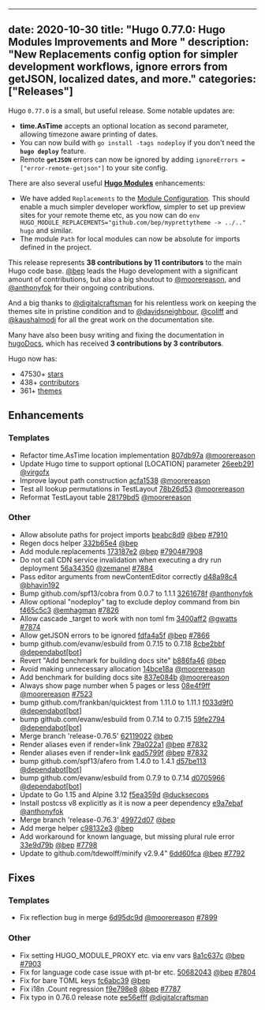 
---
date: 2020-10-30
title: "Hugo 0.77.0: Hugo Modules Improvements and More "
description: "New Replacements config option for simpler development workflows, ignore errors from getJSON, localized dates, and more."
categories: ["Releases"]
---

Hugo `0.77.0` is a small, but useful release. Some notable updates are:

* **time.AsTime** accepts an optional location as second parameter, allowing timezone aware printing of dates.
* You can now build with `go install -tags nodeploy` if you don't need the **`hugo deploy`** feature.
* Remote **`getJSON`** errors can now be ignored by adding `ignoreErrors = ["error-remote-getjson"]` to your site config.

There are also several useful **[Hugo Modules](https://gohugo.io/hugo-modules/)** enhancements:

* We have added `Replacements` to the [Module Configuration](https://gohugo.io/hugo-modules/configuration/#module-config-top-level). This should enable a much simpler developer workflow, simpler to set up preview sites for your remote theme etc, as you now can do `env HUGO_MODULE_REPLACEMENTS="github.com/bep/myprettytheme -> ../.." hugo` and similar.
* The module `Path` for local modules can now be absolute for imports defined in the project.

This release represents **38 contributions by 11 contributors** to the main Hugo code base. [@bep](https://github.com/bep) leads the Hugo development with a significant amount of contributions, but also a big shoutout to [@moorereason](https://github.com/moorereason), and [@anthonyfok](https://github.com/anthonyfok) for their ongoing contributions.

And a big thanks to [@digitalcraftsman](https://github.com/digitalcraftsman) for his relentless work on keeping the themes site in pristine condition and to [@davidsneighbour](https://github.com/davidsneighbour), [@coliff](https://github.com/coliff) and [@kaushalmodi](https://github.com/kaushalmodi) for all the great work on the documentation site.

Many have also been busy writing and fixing the documentation in [hugoDocs](https://github.com/gohugoio/hugoDocs), 
which has received **3 contributions by 3 contributors**.

Hugo now has:

* 47530+ [stars](https://github.com/gohugoio/hugo/stargazers)
* 438+ [contributors](https://github.com/gohugoio/hugo/graphs/contributors)
* 361+ [themes](http://themes.gohugo.io/)

## Enhancements

### Templates

* Refactor time.AsTime location implementation [807db97a](https://github.com/gohugoio/hugo/commit/807db97af83ff61b022cbc8af80b9dc9cdb8dd43) [@moorereason](https://github.com/moorereason) 
* Update Hugo time to support optional [LOCATION] parameter [26eeb291](https://github.com/gohugoio/hugo/commit/26eeb2914720929d2d778f14d6a4bf737014e9e3) [@virgofx](https://github.com/virgofx) 
* Improve layout path construction [acfa1538](https://github.com/gohugoio/hugo/commit/acfa153863d6ff2acf17ffb4395e05d102229905) [@moorereason](https://github.com/moorereason) 
* Test all lookup permutations in TestLayout [78b26d53](https://github.com/gohugoio/hugo/commit/78b26d538c716d463b30c23de7df5eaa4d5504fd) [@moorereason](https://github.com/moorereason) 
* Reformat TestLayout table [28179bd5](https://github.com/gohugoio/hugo/commit/28179bd55619847f46ca0ffd316ef52fc9c96f1e) [@moorereason](https://github.com/moorereason) 

### Other

* Allow absolute paths for project imports [beabc8d9](https://github.com/gohugoio/hugo/commit/beabc8d998249ecc5dd522d696dc6233a29131c2) [@bep](https://github.com/bep) [#7910](https://github.com/gohugoio/hugo/issues/7910)
* Regen docs helper [332b65e4](https://github.com/gohugoio/hugo/commit/332b65e4ccb6ac0d606de2a1b23f5189c72542be) [@bep](https://github.com/bep) 
* Add module.replacements [173187e2](https://github.com/gohugoio/hugo/commit/173187e2633f3fc037c83e1e3de2902ae3c93b92) [@bep](https://github.com/bep) [#7904](https://github.com/gohugoio/hugo/issues/7904)[#7908](https://github.com/gohugoio/hugo/issues/7908)
* Do not call CDN service invalidation when executing a dry run deployment [56a34350](https://github.com/gohugoio/hugo/commit/56a343507ca28254edb891bc1c21b6c8ca017982) [@zemanel](https://github.com/zemanel) [#7884](https://github.com/gohugoio/hugo/issues/7884)
* Pass editor arguments from newContentEditor correctly [d48a98c4](https://github.com/gohugoio/hugo/commit/d48a98c477a818d28008d9771050d2681e63e880) [@bhavin192](https://github.com/bhavin192) 
* Bump github.com/spf13/cobra from 0.0.7 to 1.1.1 [3261678f](https://github.com/gohugoio/hugo/commit/3261678f63fd66810db77ccaf9a0c0e426be5380) [@anthonyfok](https://github.com/anthonyfok) 
* Allow optional "nodeploy" tag to exclude deploy command from bin [f465c5c3](https://github.com/gohugoio/hugo/commit/f465c5c3079261eb7fa513e2d2793851b9c52b83) [@emhagman](https://github.com/emhagman) [#7826](https://github.com/gohugoio/hugo/issues/7826)
* Allow cascade _target to work with non toml fm [3400aff2](https://github.com/gohugoio/hugo/commit/3400aff2588cbf9dd4629c05537d16b019d0fdf5) [@gwatts](https://github.com/gwatts) [#7874](https://github.com/gohugoio/hugo/issues/7874)
* Allow getJSON errors to be ignored [fdfa4a5f](https://github.com/gohugoio/hugo/commit/fdfa4a5fe62232f65f1dd8d6fe0c500374228788) [@bep](https://github.com/bep) [#7866](https://github.com/gohugoio/hugo/issues/7866)
* bump github.com/evanw/esbuild from 0.7.15 to 0.7.18 [8cbe2bbf](https://github.com/gohugoio/hugo/commit/8cbe2bbfad6aa4de267921e24e166d4addf47040) [@dependabot[bot]](https://github.com/apps/dependabot) 
* Revert "Add benchmark for building docs site" [b886fa46](https://github.com/gohugoio/hugo/commit/b886fa46bb92916152476cfac45c7a5ee5e5820a) [@bep](https://github.com/bep) 
* Avoid making unnecessary allocation [14bce18a](https://github.com/gohugoio/hugo/commit/14bce18a6c5aca8cb3e70a74d5045ca8b2358fee) [@moorereason](https://github.com/moorereason) 
* Add benchmark for building docs site [837e084b](https://github.com/gohugoio/hugo/commit/837e084bbe53e9e2e6cd471d2a3daf273a874d92) [@moorereason](https://github.com/moorereason) 
* Always show page number when 5 pages or less [08e4f9ff](https://github.com/gohugoio/hugo/commit/08e4f9ff9cc448d5fea9b8a62a23aed8aad0d047) [@moorereason](https://github.com/moorereason) [#7523](https://github.com/gohugoio/hugo/issues/7523)
* bump github.com/frankban/quicktest from 1.11.0 to 1.11.1 [f033d9f0](https://github.com/gohugoio/hugo/commit/f033d9f01d13d8cd08205ccfaa09919ed15dca77) [@dependabot[bot]](https://github.com/apps/dependabot) 
* bump github.com/evanw/esbuild from 0.7.14 to 0.7.15 [59fe2794](https://github.com/gohugoio/hugo/commit/59fe279424c66ac6a89cafee01a5b2e34dbcc1fb) [@dependabot[bot]](https://github.com/apps/dependabot) 
* Merge branch 'release-0.76.5' [62119022](https://github.com/gohugoio/hugo/commit/62119022d1be41e423ef3bcf467a671ce6c4f7dd) [@bep](https://github.com/bep) 
* Render aliases even if render=link [79a022a1](https://github.com/gohugoio/hugo/commit/79a022a15c5f39b8ae87a94665f14bf1797b605c) [@bep](https://github.com/bep) [#7832](https://github.com/gohugoio/hugo/issues/7832)
* Render aliases even if render=link [ead5799f](https://github.com/gohugoio/hugo/commit/ead5799f7ea837fb2ca1879a6d37ba364e53827f) [@bep](https://github.com/bep) [#7832](https://github.com/gohugoio/hugo/issues/7832)
* bump github.com/spf13/afero from 1.4.0 to 1.4.1 [d57be113](https://github.com/gohugoio/hugo/commit/d57be113243be4b76310d4476fbb7525d1452658) [@dependabot[bot]](https://github.com/apps/dependabot) 
* bump github.com/evanw/esbuild from 0.7.9 to 0.7.14 [d0705966](https://github.com/gohugoio/hugo/commit/d070596694a3edbf42fc315bb326505aa39fce90) [@dependabot[bot]](https://github.com/apps/dependabot) 
* Update to Go 1.15 and Alpine 3.12 [f5ea359d](https://github.com/gohugoio/hugo/commit/f5ea359dd34bf59a2944f1d9667838202af13c93) [@ducksecops](https://github.com/ducksecops) 
* Install postcss v8 explicitly as it is now a peer dependency [e9a7ebaf](https://github.com/gohugoio/hugo/commit/e9a7ebaf67a63ffe5e64c3b3aaefe66feb7f1868) [@anthonyfok](https://github.com/anthonyfok) 
* Merge branch 'release-0.76.3' [49972d07](https://github.com/gohugoio/hugo/commit/49972d07925604fea45afe1ace7b5dcc6efc30bf) [@bep](https://github.com/bep) 
* Add merge helper [c98132e3](https://github.com/gohugoio/hugo/commit/c98132e30e01a9638e61bd888c769d30e4e43ad5) [@bep](https://github.com/bep) 
* Add workaround for known language, but missing plural rule error [33e9d79b](https://github.com/gohugoio/hugo/commit/33e9d79b78b32d0cc19693ab3c29ba9941d80f8f) [@bep](https://github.com/bep) [#7798](https://github.com/gohugoio/hugo/issues/7798)
* Update to  github.com/tdewolff/minify v2.9.4" [6dd60fca](https://github.com/gohugoio/hugo/commit/6dd60fca73ff96b48064bb8c6586631a2370ffc6) [@bep](https://github.com/bep) [#7792](https://github.com/gohugoio/hugo/issues/7792)

## Fixes

### Templates

* Fix reflection bug in merge [6d95dc9d](https://github.com/gohugoio/hugo/commit/6d95dc9d74681cba53b46e79c6e1d58d27fcdfb0) [@moorereason](https://github.com/moorereason) [#7899](https://github.com/gohugoio/hugo/issues/7899)

### Other

* Fix setting HUGO_MODULE_PROXY etc. via env vars [8a1c637c](https://github.com/gohugoio/hugo/commit/8a1c637c4494751046142e0ef345fce38fc1431b) [@bep](https://github.com/bep) [#7903](https://github.com/gohugoio/hugo/issues/7903)
* Fix for language code case issue with pt-br etc. [50682043](https://github.com/gohugoio/hugo/commit/506820435cacb39ce7bb1835f46a15e913b95828) [@bep](https://github.com/bep) [#7804](https://github.com/gohugoio/hugo/issues/7804)
* Fix for bare TOML keys [fc6abc39](https://github.com/gohugoio/hugo/commit/fc6abc39c75c152780151c35bc95b12bee01b09c) [@bep](https://github.com/bep) 
* Fix i18n .Count regression [f9e798e8](https://github.com/gohugoio/hugo/commit/f9e798e8c4234bd60277e3cb10663ba254d4ecb7) [@bep](https://github.com/bep) [#7787](https://github.com/gohugoio/hugo/issues/7787)
* Fix typo in 0.76.0 release note [ee56efff](https://github.com/gohugoio/hugo/commit/ee56efffcb3f81120b0d3e0297b4fb5966124354) [@digitalcraftsman](https://github.com/digitalcraftsman) 





